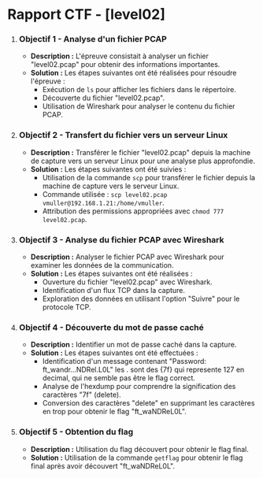 # Rapport CTF - [level02]

1. ### Objectif 1 - Analyse d'un fichier PCAP
   - **Description :** L'épreuve consistait à analyser un fichier "level02.pcap" pour obtenir des informations importantes.
   - **Solution :** Les étapes suivantes ont été réalisées pour résoudre l'épreuve :
     - Exécution de `ls` pour afficher les fichiers dans le répertoire.
     - Découverte du fichier "level02.pcap".
     - Utilisation de Wireshark pour analyser le contenu du fichier PCAP.
   
2. ### Objectif 2 - Transfert du fichier vers un serveur Linux
   - **Description :** Transférer le fichier "level02.pcap" depuis la machine de capture vers un serveur Linux pour une analyse plus approfondie.
   - **Solution :** Les étapes suivantes ont été suivies :
     - Utilisation de la commande `scp` pour transférer le fichier depuis la machine de capture vers le serveur Linux.
     - Commande utilisée : `scp level02.pcap vmuller@192.168.1.21:/home/vmuller`.
     - Attribution des permissions appropriées avec `chmod 777 level02.pcap`.

3. ### Objectif 3 - Analyse du fichier PCAP avec Wireshark
   - **Description :** Analyser le fichier PCAP avec Wireshark pour examiner les données de la communication.
   - **Solution :** Les étapes suivantes ont été réalisées :
     - Ouverture du fichier "level02.pcap" avec Wireshark.
     - Identification d'un flux TCP dans la capture.
     - Exploration des données en utilisant l'option "Suivre" pour le protocole TCP.

4. ### Objectif 4 - Découverte du mot de passe caché
   - **Description :** Identifier un mot de passe caché dans la capture.
   - **Solution :** Les étapes suivantes ont été effectuées :
     - Identification d'un message contenant "Password: ft_wandr...NDRel.L0L" les . sont des {7f} qui represente 127 en decimal, qui ne semble pas être le flag correct.
     - Analyse de l'hexdump pour comprendre la signification des caractères "7f" (delete).
     - Conversion des caractères "delete" en supprimant les caractères en trop pour obtenir le flag "ft_waNDReL0L".

5. ### Objectif 5 - Obtention du flag
   - **Description :** Utilisation du flag découvert pour obtenir le flag final.
   - **Solution :** Utilisation de la commande `getflag` pour obtenir le flag final après avoir découvert "ft_waNDReL0L".
